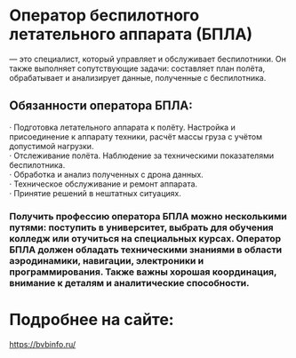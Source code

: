# Оператор беспилотного летательного аппарата (БПЛА)
— это специалист, который управляет и обслуживает беспилотники. Он также выполняет сопутствующие задачи: составляет план полёта, обрабатывает и анализирует данные, полученные с беспилотника.  

## Обязанности оператора БПЛА:
·       Подготовка летательного аппарата к полёту. Настройка и присоединение к аппарату техники, расчёт массы груза с учётом допустимой нагрузки.  
·       Отслеживание полёта. Наблюдение за техническими показателями беспилотника.  
·       Обработка и анализ полученных с дрона данных.  
·       Техническое обслуживание и ремонт аппарата.  
·       Принятие решений в нештатных ситуациях.  
### Получить профессию оператора БПЛА можно несколькими путями: поступить в университет, выбрать для обучения колледж или отучиться на специальных курсах.  Оператор БПЛА должен обладать техническими знаниями в области аэродинамики, навигации, электроники и программирования. Также важны хорошая координация, внимание к деталям и аналитические способности.
# Подробнее на сайте: 
<https://bvbinfo.ru/>
